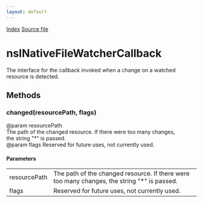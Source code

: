 ```yaml
---
layout: default
---
```

<div id='links'><a href="../index.html">Index</a>
<a href="http://dxr.mozilla.org/mozilla-central/source/toolkit/components/filewatcher/nsINativeFileWatcher.idl">Source file</a>
</div>

# nsINativeFileWatcherCallback #
  
The interface for the callback invoked when a change on a watched  
resource is detected.  
  

## Methods ##

### changed(resourcePath, flags) ###
  
@param resourcePath  
       The path of the changed resource. If there were too many changes,  
       the string "*" is passed.  
@param flags Reserved for future uses, not currently used.  
  

#### Parameters ####

<table>

<tr>
<td>resourcePath</td>
<td>       The path of the changed resource. If there were too many changes,  
       the string "*" is passed.  
</td>
</tr>

<tr>
<td>flags</td>
<td>Reserved for future uses, not currently used.  
</td>
</tr>

</table>
